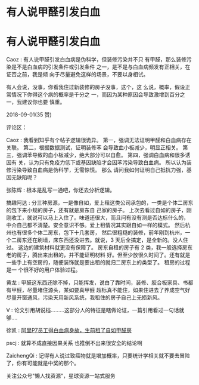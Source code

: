 # 有人说甲醛引发白血

# 有人说甲醛引发白血

Caoz : 有人说甲醛引发白血病是伪科学，但装修污染并不只 有甲醛，那么装修污染是不是白血病的引发条件或引发条件 之一，是不是与白血病频发有正相关，在证否之前，我是倾 向于尽量避免这样的场景，不要以身相试。

有人会说，没事，你看我住过新装修的房子没事，这个，这 么说，概率，假设正常情况下你得这个病的概率是千分之 一，而因为某种原因会导致激增到百分之一，我建议你也要 慎重。

2018-09-01(35 赞)

评论区：

Caoz : 我看到知乎有个帖子逻辑很诡异。 第一，强调无法证明甲醛和白血病存在关联。 第二，根据数据测试，证明装修苯 会导致血小板减少，明显正相关。 第三，强调苯导致的血小板减少，绝大部分可以自愈。 第四，强调白血病和很多诱因有 关，认为只有免疫力低下或基因缺陷才会因苯污染导致白血病。 所以认为装修污染导致白血病是伪科学，无需惊慌。 那么 请问我如何证明自己抵抗力强，基因无缺陷呢？

张陈辉 : 根本是乱写一通吧，你还去分析逻辑。

搞趣阿达 : 分三种房源，一是像自如，爱上租这类公司承包的，一类是个体二房东的包下来小规的房子，还有就是房东自 己家的房子。 上次去看过自如的房子，刚刚收工，就说可以马上入住了。味道还很大，而且问有没有测是否达标什么的， 中介自己都不清楚。安全意识不够。爱上租情况其实跟自如一样的模式。 然后杭州也有很多个体二房东，包下十几套房， 然后很粗糙的装修，前年刚到杭州，一个二房东还在刷墙，床东西还没进去。就说，3 天后全搞定，是全新的。没人住过。 这边的建筑材料就更没有保障了。 房东自租的房子有 2 类，我一般选择房东老的房子，腾出来出租的，并不能证明材料 好。但至少放很久时间了。还有就是一些手上有空房的，随便装饰就是要出租的就归二房东上的类型了。 租房的过程是一 个很不好的用户体验过程。

黄龙 : 甲醛这东西还除不掉，只能挥发，说白了靠时间，装修、胶合板家具、书都有甲醛，尽量堵住源头，某如要真甲醛 超标真不能住，如果住进去了养成空气好尽量开窗通风，污染天用新风系统，我租住的房子自己上无损新风。

V : 论文引用胡说档………这部分人的特征是瞎做论证，一篇引用看过一句话就够....

徐凯 : [阿里](https://mp.weixin.qq.com/s/5TXe6g2xK8wYZp1-sRwofw)[P7](https://mp.weixin.qq.com/s/5TXe6g2xK8wYZp1-sRwofw)[员工得白血病身故，生前租了自如甲醛房](https://mp.weixin.qq.com/s/5TXe6g2xK8wYZp1-sRwofw)

pscj : 就算不成直接因果关系 也推倒不出来很安全的结论啊

ZaichengQi : 记得有人说过致癌物就是增加概率，只要统计学相关就不要去冒险了，你有可能就是中奖的那个。

关注公众号"懒人找资源"，星球资源一站式服务